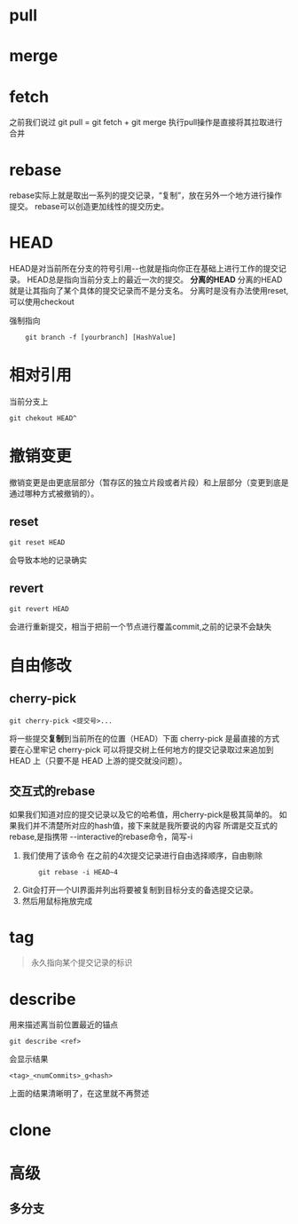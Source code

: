 # pull

# merge

# fetch
之前我们说过 git pull = git fetch + git merge
执行pull操作是直接将其拉取进行合并

# rebase
rebase实际上就是取出一系列的提交记录，“复制”，放在另外一个地方进行操作提交。
rebase可以创造更加线性的提交历史。

# HEAD
HEAD是对当前所在分支的符号引用--也就是指向你正在基础上进行工作的提交记录。
HEAD总是指向当前分支上的最近一次的提交。
**分离的HEAD**
分离的HEAD就是让其指向了某个具体的提交记录而不是分支名。
分离时是没有办法使用reset, 可以使用checkout

强制指向
```
    git branch -f [yourbranch] [HashValue]
```
# 相对引用
当前分支上
```
git chekout HEAD^
```
# 撤销变更
撤销变更是由更底层部分（暂存区的独立片段或者片段）和上层部分（变更到底是通过哪种方式被撤销的）。
## reset
```
git reset HEAD
```
会导致本地的记录确实
## revert
```
git revert HEAD
```
会进行重新提交，相当于把前一个节点进行覆盖commit,之前的记录不会缺失

# 自由修改
## cherry-pick
```
git cherry-pick <提交号>...
```
将一些提交**复制**到当前所在的位置（HEAD）下面
cherry-pick 是最直接的方式
要在心里牢记 cherry-pick 可以将提交树上任何地方的提交记录取过来追加到 HEAD 上（只要不是 HEAD 上游的提交就没问题）。


## 交互式的rebase
如果我们知道对应的提交记录以及它的哈希值，用cherry-pick是极其简单的。
如果我们并不清楚所对应的hash值，接下来就是我所要说的内容
所谓是交互式的rebase,是指携带 --interactive的rebase命令，简写-i

1. 我们使用了该命令
    在之前的4次提交记录进行自由选择顺序，自由剔除
    ```
        git rebase -i HEAD~4    
    ```
2. Git会打开一个UI界面并列出将要被复制到目标分支的备选提交记录。
3. 然后用鼠标拖放完成

# tag
> 永久指向某个提交记录的标识

# describe
用来描述离当前位置最近的锚点
```
git describe <ref>
```
会显示结果
```
<tag>_<numCommits>_g<hash>
```
上面的结果清晰明了，在这里就不再赘述

# clone

# 高级
## 多分支

